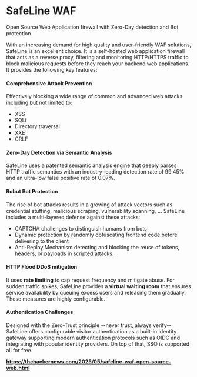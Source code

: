 # SafeLine WAF

Open Source Web Application firewall with Zero-Day detection and Bot protection

With an increasing demand for high quality and user-friendly WAF solutions, SafeLine is an excellent choice. It is a self-hosted web application firewall that acts as a reverse proxy, filtering and monitoring HTTP/HTTPS traffic to block malicious requests before they reach your backend web applications. It provides the following key features:

#### Comprehensive Attack Prevention

Effectively blocking a wide range of common and advanced web attacks including but not limited to:

- XSS
- SQLi
- Directory traversal
- XXE
- CRLF



#### Zero-Day Detection via Semantic Analysis

SafeLine uses a patented semantic analysis engine that deeply parses HTTP traffic semantics with an industry-leading detection rate of 99.45% and an ultra-low false positive rate of 0.07%.



#### Robut Bot Protection

The rise of bot attacks results in a growing of attack vectors such as credential stuffing, malicious scraping, vulnerability scanning, ... SafeLine includes a multi-layered defense against these attacks:

- CAPTCHA challenges to distinguish humans from bots
- Dynamic protection by randomly obfuscating frontend code before delivering to the client
- Anti-Replay Mechanism detecting and blocking the reuse of tokens, headers, or payloads in scripted attacks.



#### HTTP Flood DDoS mitigation

It uses **rate limiting** to cap request frequency and mitigate abuse. For sudden traffic spikes, SafeLine provides a **virtual waiting room** that ensures service availability by queuing excess users and releasing them gradually. These measures are highly configurable.



#### Authentication Challenges

Designed with the Zero-Trust principle --never trust, always verify-- SafeLine offers configurable visitor authentication as a built-in identity gateway supporting modern authentication protocols such as OIDC and integrating with popular identity providers. On top of that, SSO is supported all for free.

**https://thehackernews.com/2025/05/safeline-waf-open-source-web.html**
